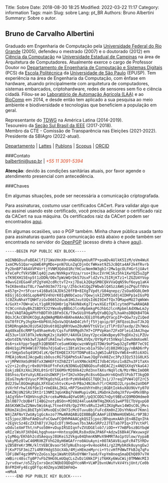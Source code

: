 Title: Sobre
Date: 2018-08-30 18:25
Modified: 2022-03-22 11:17
Category: information
Tags: main
Slug: sobre
Lang: pt_BR
Authors: Bruno Albertini
Summary: Sobre o autor.

<link rel="stylesheet" href="https://cdn.rawgit.com/jpswalsh/academicons/master/css/academicons.min.css">

## Bruno de Carvalho Albertini

Graduado em Engenharia de Computação pela [Universidade Federal do Rio Grande](https://www.furg.br/) (2005), defendeu o mestrado (2007) e o doutorado (2012) em [Ciência da Computação](http://www.ic.unicamp.br/) na [Universidade Estadual de Campinas](http://www.unicamp.br/unicamp/) na área de Arquitetura de Computadores. Atualmente exerce o cargo de Professor Doutor no [Departamento de Engenharia de Computação e Sistemas Digitais](https://pcs.usp.br) (PCS) da [Escola Politécnica](http://www.poli.usp.br/) da [Universidade de São Paulo](http://www.usp.br/) (EPUSP). Tem experiência na área de Engenharia da Computação, com ênfase em hardware, atuando principalmente com arquitetura de computadores, sistemas embarcados, criptohardware, redes de sensores sem fio e ciência cidadã. Filiou-se ao [Laboratório de Automação Agrícola (LAA)](http://www.laa.pcs.usp.br/) e ao [BioComp](http://www.biocomp.org.br/) em 2014, e desde então tem aplicado a sua pesquisa ao meio ambiente e biodiversidade e tecnologias que beneficiem a população em geral.

Representante do [TDWG](https://www.tdwg.org/) na América Latina (2014-2019).   
Tesoureiro da [Seção Sul Brasil da IEEE](http://www.ieee.org.br/) (2017-2018).  
Membro da CTE - Comissão de Transparência nas Eleições (2021-2022).  
Presidente da SBIAgro (2022-atual).  

[<i style="font-size: 1em;" class="fas fa-desktop"></i> Departamento](https://pcs.usp.br/en/pessoa/?numerousp=5307474 "Site do Departamento")
 | [<i class="ai ai-lattes ai-1x"></i> Lattes](http://lattes.cnpq.br/2729012989571213 "Curriculum Lattes")
 | [<i class="ai ai-publons ai-1x"></i> Publons](https://publons.com/a/1399880 "Reviews no Publons")
 | [<i style="font-size: 1em;" class="fab fa-stripe-s"></i> Scopus](https://www.scopus.com/authid/detail.uri?authorId=23007485000 "Profile Scopus")
 | [<i class="ai ai-orcid ai-1x"></i> ORCID](http://orcid.org/0000-0003-3738-6448 "Profile ORCID")

###Contato  
[<i style="font-size: 1em;" class="fas fa-at"></i> balbertini@usp.br](mailto:balbertini@usp.br) | <i style="font-size: 1em;color:#d9411e;" class="fas fa-phone"></i><i style="font-size: 1em;color:#d9411e;"> +55 11 3091-5394</i>

__Atenção__: devido às condições sanitárias atuais, por favor agende o atendimento presencial com antecedência.
  
<!-- [<i style="font-size: 1em;" class="fas fa-at"></i> pcs.secretaria.poli@usp.br](mailto:pcs.secretaria.poli@usp.br) | <i style="font-size: 1em;color:#d9411e;" class="fas fa-phone"></i><i style="font-size: 1em;color:#d9411e;"> +55 11 3091-5583</i>. -->

###Chaves

Em algumas situações, pode ser necessária a comunicação criptografada.

Para assinaturas, costumo usar certificados CACert. Para validar algo que eu assinei usando este certificado, você precisa adicionar o certificado raiz da CACert na sua máquina. Os certificados raiz da CACert podem ser encontrados [aqui](https://www.cacert.org/index.php?id=3).

Em algumas ocasiões, uso o PGP também. Minha chave pública usada tanto para assinaturas quanto para comunicação está abaixo e pode também ser encontrada no servidor do [OpenPGP](hkps://keys.openpgp.org) (acesso direto à chave [aqui](https://keys.openpgp.org/search?q=balbertini%40usp.br)).

```
-----BEGIN PGP PUBLIC KEY BLOCK-----

mQINBGDsuFoBEAClf171WaVHnX0+xHADGUymUuRTP+poADvAUlkKSIzM/oVm4WuX
1xmCMv51Qar+pbWE4PgMDo+pnN7ULnZqCDjnOcfWHxet9ZSJcBQta4AF2k4fRvrb
Py2bnBP7464XVP4VrtjYVNM3QdoO1RcYHCucNem9W3gbIr2Mw1gcOLFHGrSjUAvt
kfeCePcfVkV5BKlq4Qjzwm/NVHkpxYUza/rso+I9ucIVrHCSkz5hk1XwYQZSuZgP
sTK9EXH15Enp5t1zDDN/O0xTpWzWQrDkS7UsxFldZvYsJ5IRjKTz1+lZGZU4YVop
40wvG1VEGa4FzPZgYeH2cdRctvT2+xj7DaLk2QkpSM8CQkVVaQqN59uf6oyg1aK4
TeIK8en8azT8Lr7wwh9U3m77Irq//Zhbck41QgZFWbwblQ4SzzAWGjoZPqutf0Vo
e457g+2+r5Fcors416Ba9JAJDkS20fFB+8IXgTVpdt/G04qnepz/ZsOadOG0LOm9
KEGjj6Ic66SLopN4PEV4hUrK0IqN0bCwzo/7QewjskIZXMX1ddj4IDHPp1eIGsPQ
lC0ZXuNhaYTQNHTziGvD6652duu61HGJxutUQsId6I9ImTfQx7OMapeMU27qWkWn
4/GoXt+7OW+aCvLY1g8R39QH0r1g79AVN8xKg7IrwvXGEzfEKlcytmdPYwARAQAB
tC9CcnVubyBkZSBDYXJ2YWxobyBBbGJlcnRpbmkgPGJhbGJlcnRpbmlAdXNwLmJy
PokCVAQTAQgAPhYhBDTXh1BFm5C6/T9wSUiOY6aMyQYaBQJg7LhaAhsDBQkB4TOA
BQsJCAcCBhUKCQgLAgQWAgMBAh4BAheAAAoJEEiOY6aMyQYacpIP+QGw7zyZiQed
UaT0fFCPyJhgXm+6bP6VLhQxVw3QtAmD4Czhfjf5Yjqoip/0fjNfQzoLDuoTJkJQ
E5RDRngAdmJ0iU5AIQ9s6t8Q2qRRYUwoZ0uNHVTtGV1vjzTlPrEU7axdp/Zh7WoG
Aq48kaE6cRMPfp49haeHv0/CqsfuF8RMgdh7H7+IPPVpHan72FxOFleidJA4Jhqw
4E53u+lUXl0TkJeNsNgK2xjXa9OY/4AVGk1XeyY2pcxGWxBpey07hqDXx2sLPZUv
wQotdIN/Vkb3wTJpAdfiR4Inwlv9mvm/BHLXVQx/OY9pPzt5VWxplZewXdmXoeNl
8s6+sxkYppr5qqEh1QB9D8TceSumKkWpcwznWVgd1TDWz9oPSwp32gTeMBF7eC9I
dB4U1giPK94Wl87780a7djGaEvciIBtaV2ecxb1a7SDvldj802H91gy/nBAD6rPy
4cr5Hgo5o5q4SM34lzK/QeTEHQEIX7GYTDNPo81uJgWSIuAFEDvYWE4+nR5i6XOi
FMEAjoNsmIJAcgwBisbOuscRG7SQAPm5sA7aweJQgFVxH8Zvc3Py3IQz531G0LKS
vrjMPWVXmSdR98fxX3WHEFtVZhBZIYloVXMAckEM1I7db4CVGnz1xBZhu3F1TaXn
v2z+i2cdhyjr0x0UY0kUFfnFeXzN3DNGuQINBGDsuFoBEACZjx4NQSXXqVYAaG4J
EokjzBEXzXmi2RXL0tGrO7I66M9rM20Xk42zRd3nnTAXsrNqVlcN/MzrMHcImO0R
EBShso/EeYuXyLREasUsDWXPjS+fIHJvXOeyRc8sv6QauHrn6Qnd5lPob7T3kgQ0
2EoG7myNrEVyucP7M7KgOzhGLetOrPzHV84bEGlTQDC3s1/J7reqIPVW4lQT2rC5
Bd2JSwl8GOmqKqbLXFXUaCnhtvcKu+drPBaJ4NJAvh7lrCHUXDJ2Lrps0e2aVD6P
zVXrhFrhwlX6fQe1I+VmE8kLZKGL+RP7SmxUVhYn0hzj8GBtIok6uX8U9UvYy07U
BoKZNjUN2SRzIRtIr13NMI3qGnKBq7VAmMupivDKLiMaDnkZo0qJXfVu+6MxVBhp
jAIgYbh+fXQHVnsgh2krcekwMHAu4QYwG9Rj/pQ3CODG7nQyt9BEuCQ9M0OHdme0
Zbl0B77cbUB4flI4BG2notyBSOn+M20O244lueAXWTHqZKKoS1w4PTECTbVgvpG0
A6SKXWKIwZ2Nmv5Wi6kqL7tne4Yd9/Qp2YRtv8RuI2eR1ZKUgRwx14WOsC0LjMvs
ERUmZ4iDnLBbETphlkMvoQEsCOH7IcMcOTuvu8bjFuFcdXm0nZJDsYhNoxF7Kmn1
W4jZAFNvYZwUAy1gGcAvzo77MwARAQABiQI8BBgBCAAmFiEENNeHUEWbkLr9P3BJ
SI5jpozJBhoFAmDsuFoCGwwFCQHhM4AACgkQSI5jpozJBhqumxAAhjEn4BZqnIhk
+2EgVcSz4EcZXIhB7jVJkpIcDTj9H5uws7bs3AAvSRPz2JTETab7PIq+3TVctkPl
uOduleXmFTht/nPso50H+vDupIRSDIqnfvZVUDGElob7/iOD++Y7mBPbszBGYbqW
eRIzlWsXF3XhD4Lhgqhvea++HntospOHLRs8xdUeJPA6F+AdzwI6Bk4CFWxuwxgV
y1yM6q/EKhbh2cdSAequyJ8UKeiS2Vkgu04QhmnKNMvX9HMRTAo1ptUlow/VypaB
VakyM5z8lwC46MRXKZFVhG28yH6WGAfrro0AUuAyni+0O7A5AV8iapFcR4TSYRDv
yZB5BYeKr3MK/kltVEBCBvaor56TpNuEhsop+9v4ookR4i/g22MybKdk8uyngEwJ
FjKxP7SF3miZ7i4RRYHdgS5UcX4b/4MjxHEmzmMyrci+YtcvHfPdWwTFkBJq7qFu
lDFi8WT4gz9MPVzZoGss3gx1WaNtOSRxOYNWr7aod/FxpYm8neqSmaDEhQ897v7H
xWBirc48scTg0P7vFbZ9HG9LmUQqCLsZvDz16NkIPjzT6KKy6WuCWij0TMWWcMI3
Jyrvdswr/o5Z2yIxrsQezCNQbEOQDqDYcoNR+VLWP2bvnUWuYvkV4YsjUnt/Ce0b
BnFMIHFy4EcgQFfqc4OZmya1NEDAFmQ=
=mMoA
-----END PGP PUBLIC KEY BLOCK-----
```
